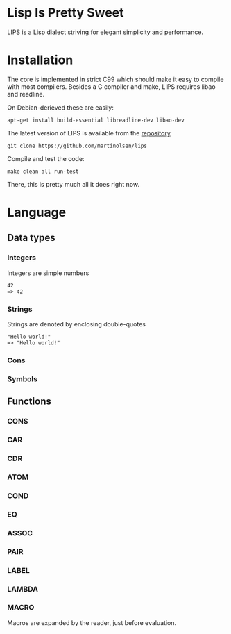 # Lisp Is Pretty Sweet

LIPS is a Lisp dialect striving for elegant simplicity and performance.

# Installation

The core is implemented in strict C99 which should make it easy to compile
with most compilers. Besides a C compiler and make, LIPS requires libao and
readline.

On Debian-derieved these are easily:

    apt-get install build-essential libreadline-dev libao-dev

The latest version of LIPS is available from the [repository](http://github.com/martinolsen/lips)

    git clone https://github.com/martinolsen/lips

Compile and test the code:

    make clean all run-test

There, this is pretty much all it does right now.

# Language

## Data types

### Integers

Integers are simple numbers

    42
    => 42

### Strings

Strings are denoted by enclosing double-quotes

    "Hello world!"
    => "Hello world!"

### Cons

### Symbols

## Functions

### CONS

### CAR

### CDR

### ATOM

### COND

### EQ

### ASSOC

### PAIR

### LABEL

### LAMBDA

### MACRO

Macros are expanded by the reader, just before evaluation.
